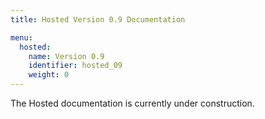 ```yaml
---
title: Hosted Version 0.9 Documentation

menu:
  hosted:
    name: Version 0.9
    identifier: hosted_09
    weight: 0
---
```


The Hosted documentation is currently under construction.
